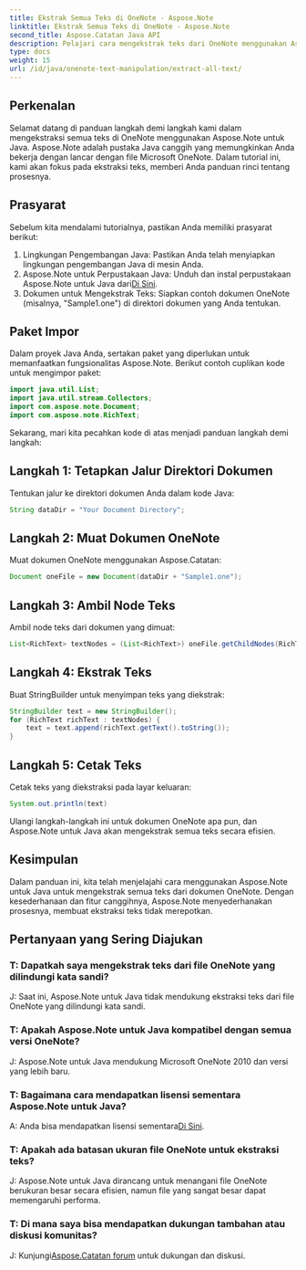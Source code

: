 ```yaml
---
title: Ekstrak Semua Teks di OneNote - Aspose.Note
linktitle: Ekstrak Semua Teks di OneNote - Aspose.Note
second_title: Aspose.Catatan Java API
description: Pelajari cara mengekstrak teks dari OneNote menggunakan Aspose.Note untuk Java. Panduan komprehensif dengan petunjuk langkah demi langkah untuk ekstraksi teks yang lancar.
type: docs
weight: 15
url: /id/java/onenote-text-manipulation/extract-all-text/
---
```

## Perkenalan
Selamat datang di panduan langkah demi langkah kami dalam mengekstraksi semua teks di OneNote menggunakan Aspose.Note untuk Java. Aspose.Note adalah pustaka Java canggih yang memungkinkan Anda bekerja dengan lancar dengan file Microsoft OneNote. Dalam tutorial ini, kami akan fokus pada ekstraksi teks, memberi Anda panduan rinci tentang prosesnya.
## Prasyarat
Sebelum kita mendalami tutorialnya, pastikan Anda memiliki prasyarat berikut:
1. Lingkungan Pengembangan Java: Pastikan Anda telah menyiapkan lingkungan pengembangan Java di mesin Anda.
2.  Aspose.Note untuk Perpustakaan Java: Unduh dan instal perpustakaan Aspose.Note untuk Java dari[Di Sini](https://releases.aspose.com/note/java/).
3. Dokumen untuk Mengekstrak Teks: Siapkan contoh dokumen OneNote (misalnya, "Sample1.one") di direktori dokumen yang Anda tentukan.
## Paket Impor
Dalam proyek Java Anda, sertakan paket yang diperlukan untuk memanfaatkan fungsionalitas Aspose.Note. Berikut contoh cuplikan kode untuk mengimpor paket:
```java
import java.util.List;
import java.util.stream.Collectors;
import com.aspose.note.Document;
import com.aspose.note.RichText;
```
Sekarang, mari kita pecahkan kode di atas menjadi panduan langkah demi langkah:
## Langkah 1: Tetapkan Jalur Direktori Dokumen
Tentukan jalur ke direktori dokumen Anda dalam kode Java:
```java
String dataDir = "Your Document Directory";
```
## Langkah 2: Muat Dokumen OneNote
Muat dokumen OneNote menggunakan Aspose.Catatan:
```java
Document oneFile = new Document(dataDir + "Sample1.one");
```
## Langkah 3: Ambil Node Teks
Ambil node teks dari dokumen yang dimuat:
```java
List<RichText> textNodes = (List<RichText>) oneFile.getChildNodes(RichText.class);
```
## Langkah 4: Ekstrak Teks
Buat StringBuilder untuk menyimpan teks yang diekstrak:
```java
StringBuilder text = new StringBuilder();
for (RichText richText : textNodes) {
    text = text.append(richText.getText().toString());
}
```
## Langkah 5: Cetak Teks
Cetak teks yang diekstraksi pada layar keluaran:
```java
System.out.println(text)
```
Ulangi langkah-langkah ini untuk dokumen OneNote apa pun, dan Aspose.Note untuk Java akan mengekstrak semua teks secara efisien.
## Kesimpulan
Dalam panduan ini, kita telah menjelajahi cara menggunakan Aspose.Note untuk Java untuk mengekstrak semua teks dari dokumen OneNote. Dengan kesederhanaan dan fitur canggihnya, Aspose.Note menyederhanakan prosesnya, membuat ekstraksi teks tidak merepotkan.
## Pertanyaan yang Sering Diajukan

### T: Dapatkah saya mengekstrak teks dari file OneNote yang dilindungi kata sandi?
J: Saat ini, Aspose.Note untuk Java tidak mendukung ekstraksi teks dari file OneNote yang dilindungi kata sandi.
### T: Apakah Aspose.Note untuk Java kompatibel dengan semua versi OneNote?
J: Aspose.Note untuk Java mendukung Microsoft OneNote 2010 dan versi yang lebih baru.
### T: Bagaimana cara mendapatkan lisensi sementara Aspose.Note untuk Java?
 A: Anda bisa mendapatkan lisensi sementara[Di Sini](https://purchase.aspose.com/temporary-license/).
### T: Apakah ada batasan ukuran file OneNote untuk ekstraksi teks?
J: Aspose.Note untuk Java dirancang untuk menangani file OneNote berukuran besar secara efisien, namun file yang sangat besar dapat memengaruhi performa.
### T: Di mana saya bisa mendapatkan dukungan tambahan atau diskusi komunitas?
 J: Kunjungi[Aspose.Catatan forum](https://forum.aspose.com/c/note/28) untuk dukungan dan diskusi.
